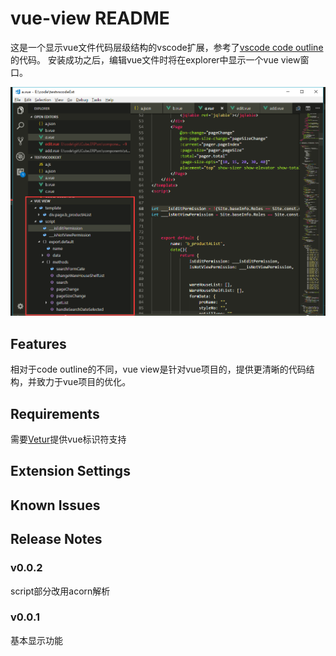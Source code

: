 # vue-view README

这是一个显示vue文件代码层级结构的vscode扩展，参考了[vscode code outline](https://github.com/patrys/vscode-code-outline)的代码。
安装成功之后，编辑vue文件时将在explorer中显示一个vue view窗口。

![v0.0.1.png](https://github.com/bhoold/vscode-vue-view/raw/master/screenshots/v0.0.1.png)

## Features

相对于code outline的不同，vue view是针对vue项目的，提供更清晰的代码结构，并致力于vue项目的优化。

## Requirements

需要[Vetur](https://marketplace.visualstudio.com/items?itemName=octref.vetur)提供vue标识符支持

## Extension Settings



## Known Issues



## Release Notes

### v0.0.2

script部分改用acorn解析

### v0.0.1

基本显示功能